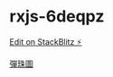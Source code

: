 # rxjs-6deqpz

[Edit on StackBlitz ⚡️](https://stackblitz.com/edit/rxjs-6deqpz)

[彈珠圖](https://rxmarbles.com)